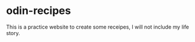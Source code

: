 # odin-recipes

This is a practice website to create some receipes, I will not include my life story.
